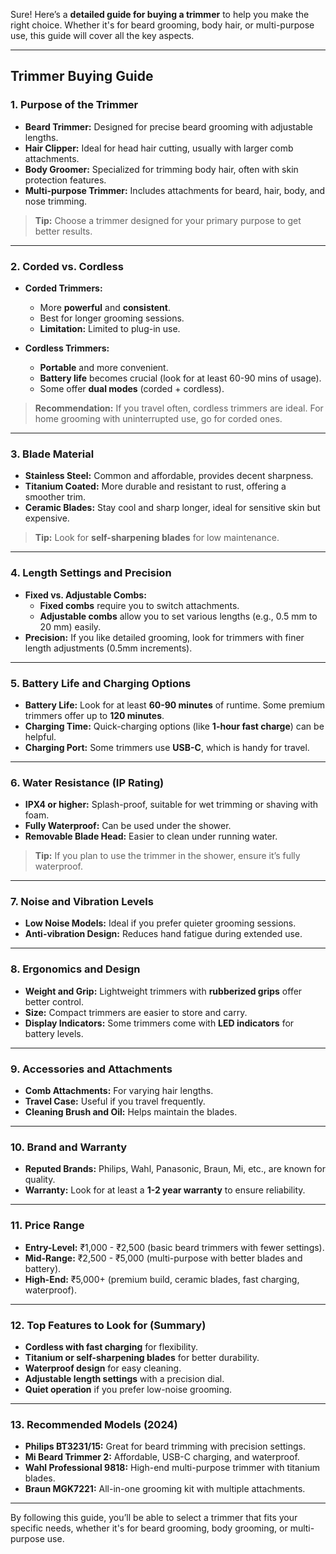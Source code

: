 Sure! Here’s a **detailed guide for buying a trimmer** to help you make the right choice. Whether it's for beard grooming, body hair, or multi-purpose use, this guide will cover all the key aspects.

---

## **Trimmer Buying Guide**

### 1. **Purpose of the Trimmer**
   - **Beard Trimmer:** Designed for precise beard grooming with adjustable lengths.
   - **Hair Clipper:** Ideal for head hair cutting, usually with larger comb attachments.
   - **Body Groomer:** Specialized for trimming body hair, often with skin protection features.
   - **Multi-purpose Trimmer:** Includes attachments for beard, hair, body, and nose trimming.

   > **Tip:** Choose a trimmer designed for your primary purpose to get better results.

---

### 2. **Corded vs. Cordless**
   - **Corded Trimmers:**  
     - More **powerful** and **consistent**.
     - Best for longer grooming sessions.
     - **Limitation:** Limited to plug-in use.

   - **Cordless Trimmers:**  
     - **Portable** and more convenient.
     - **Battery life** becomes crucial (look for at least 60-90 mins of usage).
     - Some offer **dual modes** (corded + cordless).

   > **Recommendation:** If you travel often, cordless trimmers are ideal. For home grooming with uninterrupted use, go for corded ones.

---

### 3. **Blade Material**
   - **Stainless Steel:** Common and affordable, provides decent sharpness.
   - **Titanium Coated:** More durable and resistant to rust, offering a smoother trim.
   - **Ceramic Blades:** Stay cool and sharp longer, ideal for sensitive skin but expensive.

   > **Tip:** Look for **self-sharpening blades** for low maintenance.

---

### 4. **Length Settings and Precision**
   - **Fixed vs. Adjustable Combs:**  
     - **Fixed combs** require you to switch attachments.  
     - **Adjustable combs** allow you to set various lengths (e.g., 0.5 mm to 20 mm) easily.
   - **Precision:** If you like detailed grooming, look for trimmers with finer length adjustments (0.5mm increments).

---

### 5. **Battery Life and Charging Options**  
   - **Battery Life:** Look for at least **60-90 minutes** of runtime. Some premium trimmers offer up to **120 minutes**.
   - **Charging Time:** Quick-charging options (like **1-hour fast charge**) can be helpful.
   - **Charging Port:** Some trimmers use **USB-C**, which is handy for travel.

---

### 6. **Water Resistance (IP Rating)**
   - **IPX4 or higher:** Splash-proof, suitable for wet trimming or shaving with foam.
   - **Fully Waterproof:** Can be used under the shower.
   - **Removable Blade Head:** Easier to clean under running water.

   > **Tip:** If you plan to use the trimmer in the shower, ensure it’s fully waterproof.

---

### 7. **Noise and Vibration Levels**
   - **Low Noise Models:** Ideal if you prefer quieter grooming sessions.
   - **Anti-vibration Design:** Reduces hand fatigue during extended use.

---

### 8. **Ergonomics and Design**
   - **Weight and Grip:** Lightweight trimmers with **rubberized grips** offer better control.
   - **Size:** Compact trimmers are easier to store and carry.
   - **Display Indicators:** Some trimmers come with **LED indicators** for battery levels.

---

### 9. **Accessories and Attachments**
   - **Comb Attachments:** For varying hair lengths.
   - **Travel Case:** Useful if you travel frequently.
   - **Cleaning Brush and Oil:** Helps maintain the blades.

---

### 10. **Brand and Warranty**  
   - **Reputed Brands:** Philips, Wahl, Panasonic, Braun, Mi, etc., are known for quality.
   - **Warranty:** Look for at least a **1-2 year warranty** to ensure reliability.

---

### 11. **Price Range**
   - **Entry-Level:** ₹1,000 - ₹2,500 (basic beard trimmers with fewer settings).
   - **Mid-Range:** ₹2,500 - ₹5,000 (multi-purpose with better blades and battery).
   - **High-End:** ₹5,000+ (premium build, ceramic blades, fast charging, waterproof).

---

### 12. **Top Features to Look for (Summary)**
   - **Cordless with fast charging** for flexibility.
   - **Titanium or self-sharpening blades** for better durability.
   - **Waterproof design** for easy cleaning.
   - **Adjustable length settings** with a precision dial.
   - **Quiet operation** if you prefer low-noise grooming.

---

### 13. **Recommended Models (2024)**  
- **Philips BT3231/15:** Great for beard trimming with precision settings.  
- **Mi Beard Trimmer 2:** Affordable, USB-C charging, and waterproof.  
- **Wahl Professional 9818:** High-end multi-purpose trimmer with titanium blades.  
- **Braun MGK7221:** All-in-one grooming kit with multiple attachments.

---

By following this guide, you’ll be able to select a trimmer that fits your specific needs, whether it's for beard grooming, body grooming, or multi-purpose use.